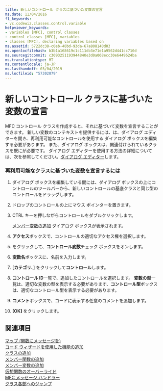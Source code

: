 ```yaml
---
title: 新しいコントロール クラスに基づいた変数の宣言
ms.date: 11/04/2016
f1_keywords:
- vc.codewiz.classes.control.variable
helpviewer_keywords:
- variables [MFC], control classes
- control classes [MFC], variables
- classes [MFC], declaring variables based on
ms.assetid: 5722dc38-c0eb-40bd-93da-67a808140d03
ms.openlocfilehash: b3b1a168619c1c111db3e71e1a9562d441cc710d
ms.sourcegitcommit: c3093251193944840e3d0a068ecc30e6449624ba
ms.translationtype: MT
ms.contentlocale: ja-JP
ms.lasthandoff: 03/04/2019
ms.locfileid: "57302079"
---
```

# <a name="declaring-a-variable-based-on-your-new-control-class"></a>新しいコントロール クラスに基づいた変数の宣言

MFC コントロール クラスを作成すると、それに基づいて変数を宣言することができます。 新しい変数のコンテキストを提供するには、は、ダイアログ エディターを開き、再利用可能なコントロールを使用する ダイアログ ボックスを編集する必要があります。 また、ダイアログ ボックスは、関連付けられているクラスを既にが必要です。 ダイアログ エディターを使用する方法の詳細については、次を参照してください。[ダイアログ エディター](../../windows/dialog-editor.md)します。

### <a name="to-declare-a-variable-based-on-your-reusable-class"></a>再利用可能なクラスに基づいた変数を宣言するには

1. ダイアログ ボックスを編集している間には、ダイアログ ボックスの上にコントロールのツールバーから、新しいコントロールの基底クラスと同じ型のコントロールをドラッグします。

1. ドロップのコントロールの上にマウス ポインターを置きます。

1. CTRL キーを押しながらコントロールをダブルクリックします。

   [メンバー変数の追加](../../ide/add-member-variable-wizard.md) ダイアログ ボックスが表示されます。

1. **アクセス**ボックスで、コントロールの適切なアクセス権を選択します。

1. をクリックして、**コントロール変数**チェック ボックスをオンします。

1. **変数名**ボックスに、名前を入力します。

1. [**カテゴリ**、] をクリックして**コントロール**します。

1. **コントロール ID**一覧で、追加したコントロールを選択します。 **変数の型**一覧は、適切な変数の型を表示する必要があります、**コントロール型**ボックスは、適切なコントロール型を表示する必要があります。

9. **コメント**ボックスで、コードに表示する任意のコメントを追加します。

10. **[OK]** をクリックします。

## <a name="see-also"></a>関連項目

[マップ (関数にメッセージを)](../../mfc/reference/mapping-messages-to-functions.md)<br/>
[コード ウィザードを使用した機能の追加](../../ide/adding-functionality-with-code-wizards-cpp.md)<br/>
[クラスの追加](../../ide/adding-a-class-visual-cpp.md)<br/>
[メンバー関数の追加](../../ide/adding-a-member-function-visual-cpp.md)<br/>
[メンバー変数の追加](../../ide/adding-a-member-variable-visual-cpp.md)<br/>
[仮想関数のオーバーライド](../../ide/overriding-a-virtual-function-visual-cpp.md)<br/>
[MFC メッセージ ハンドラー](../../mfc/reference/adding-an-mfc-message-handler.md)<br/>
[クラス各部へのジャンプ](../../ide/navigating-the-class-structure-visual-cpp.md)
